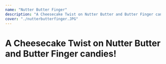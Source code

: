 ```yaml
---
name: "Nutter Butter Finger"
description: "A Cheesecake Twist on Nutter Butter and Butter Finger candies!"
cover: "./nutterbutterfinger.JPG"
---
```

# A Cheesecake Twist on Nutter Butter and Butter Finger candies!